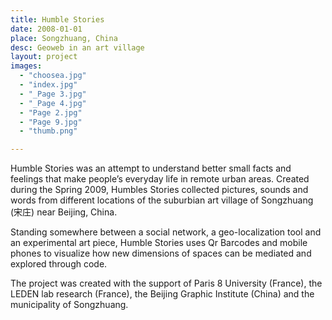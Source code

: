 ```yaml
---
title: Humble Stories
date: 2008-01-01
place: Songzhuang, China
desc: Geoweb in an art village
layout: project
images:
  - "choosea.jpg"
  - "index.jpg"
  - "_Page 3.jpg"
  - "_Page 4.jpg"
  - "Page 2.jpg"
  - "Page 9.jpg"
  - "thumb.png"

---
```

Humble Stories was an attempt to understand better small facts and feelings that make people’s everyday life in remote urban areas. Created during the Spring 2009, Humbles Stories collected pictures, sounds and words from different locations of the suburbian art village of Songzhuang (宋庄) near Beijing, China.

Standing somewhere between a social network, a geo-localization tool and an experimental art piece, Humble Stories uses Qr Barcodes and mobile phones to visualize how new dimensions of spaces can be mediated and explored through code.

The project was created with the support of Paris 8 University (France), the LEDEN lab research (France), the Beijing Graphic Institute (China) and the municipality of Songzhuang.
